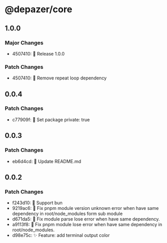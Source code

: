 # @depazer/core

## 1.0.0

### Major Changes

- 4507410: 🎉 Release 1.0.0

### Patch Changes

- 4507410: 🐛 Remove repeat loop dependency

## 0.0.4

### Patch Changes

- c77909f: 🙊 Set package private: true

## 0.0.3

### Patch Changes

- eb6d4cd: 📄 Update README.md

## 0.0.2

### Patch Changes

- f243d10: 🦾 Support bun
- 9219ac6: 🐛 Fix pnpm module version unknown error when have same dependency in root/node_modules form sub module
- d671da5: 🐛 Fix module parse lose error when have same dependency.
- a9113f8: 🐛 Fix pnpm module lose error when have same dependency in root/node_modules.
- d98e75c: ✨ Feature: add terminal output color
